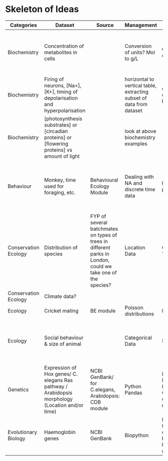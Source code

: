 # Skeleton of Ideas

Categories | Dataset | Source | Management | Visualisation | Analysis | Packages | Comments |
--- | --- |--- |--- |--- |--- |--- |--- |
Biochemistry | Concentration of metabolites in cells| | Conversion of units? Mol to g/L | Concentration over time | Model fitting of concentration curves, t test between different cells? | Numpy/Scipy, ggplot | I dont really know whats there in Biochemistry... |
Biochemistry | Firing of neurons, [Na+], [K+], timing of depolarisation and hyperpolarisation | | horizontal to vertical table, extracting subset of data from dataset| concentration over time, barplots | threshold of NA+/K+ required for firing of neurons | 
Biochemistry | [photosynthesis substrates] or [circadian proteins] or [flowering proteins] vs amount of light || look at above biochemistry examples |
Behaviour | Monkey, time used for foraging, etc. | Behavioural Ecology Module | Dealing with NA and discrete time data | barplots or pie charts? | In the BE prac : if parvorders, age, species, social grouping affects behaviour | might want to do something different from BE module...
Conservation Ecology | Distribution of species | FYP of several batchmates on types of trees in different parks in London, could we take one of the species? | Location Data | Contour plots ? | any particular species more abundant..? |
Conservation Ecology | Climate data?
Ecology | Cricket mating | BE module | Poisson distributions | Barplots | t-test | |thinking up in process|
Ecology | Social behaviour & size of animal | | Categorical Data | Scatterplots | Do smaller animals tend to grp together more than larger animals? | | |
Genetics | Expression of Hox genes/ C. elegans Ras pathway / Arabidopsis morphology (Location and/or time) | NCBI GenBank/ for C.elegans, Arabidopsis: CDB module  | Python Pandas | Distance Matrix & Heatmap, Gene expression network | Cluster Analysis || might be too complicated
Evolutionary Biology | Haemoglobin genes | NCBI GenBank | Biopython | Phylogenetic tree of organisms based on haemoglobin genes || We might have done this in some module I cant remember where.|

